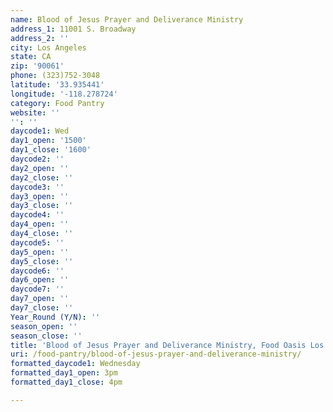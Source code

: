 ```yaml
---
name: Blood of Jesus Prayer and Deliverance Ministry
address_1: 11001 S. Broadway
address_2: ''
city: Los Angeles
state: CA
zip: '90061'
phone: (323)752-3048
latitude: '33.935441'
longitude: '-118.278724'
category: Food Pantry
website: ''
'': ''
daycode1: Wed
day1_open: '1500'
day1_close: '1600'
daycode2: ''
day2_open: ''
day2_close: ''
daycode3: ''
day3_open: ''
day3_close: ''
daycode4: ''
day4_open: ''
day4_close: ''
daycode5: ''
day5_open: ''
day5_close: ''
daycode6: ''
day6_open: ''
daycode7: ''
day7_open: ''
day7_close: ''
Year_Round (Y/N): ''
season_open: ''
season_close: ''
title: 'Blood of Jesus Prayer and Deliverance Ministry, Food Oasis Los Angeles'
uri: /food-pantry/blood-of-jesus-prayer-and-deliverance-ministry/
formatted_daycode1: Wednesday
formatted_day1_open: 3pm
formatted_day1_close: 4pm

---
```

